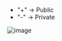 - "+" -> Public
- "-" -> Private

![image](https://github.com/user-attachments/assets/55ba7e51-e96f-4515-b712-d671e191784d)
